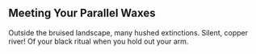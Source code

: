 Meeting Your Parallel Waxes
---------------------------
Outside the bruised landscape, many hushed extinctions. Silent, copper river! Of your black ritual when you hold out your arm.  
